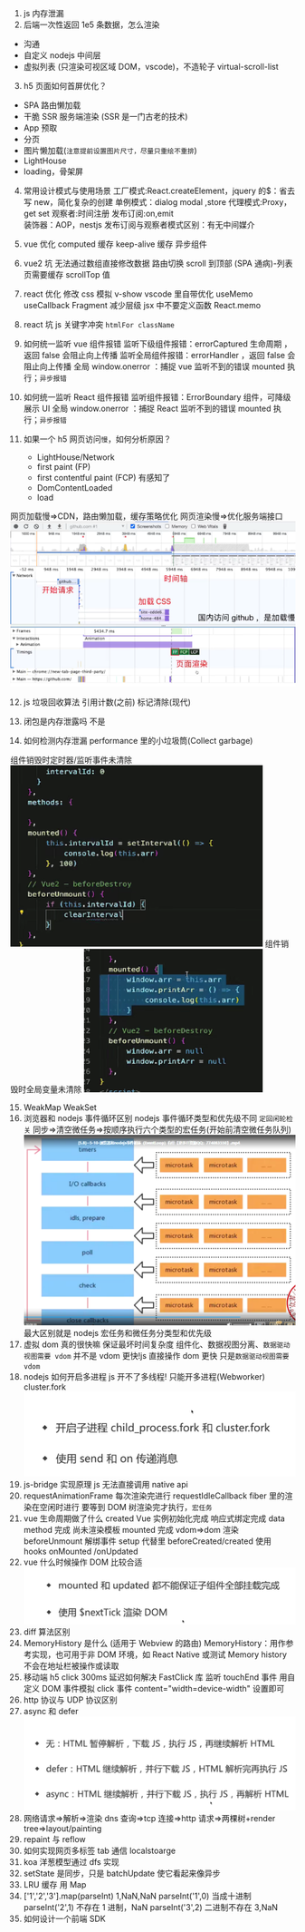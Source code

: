 1. js 内存泄漏
2. 后端一次性返回 1e5 条数据，怎么渲染

- 沟通
- 自定义 nodejs 中间层
- 虚拟列表 (只渲染可视区域 DOM，vscode)，不造轮子 virtual-scroll-list

3. h5 页面如何首屏优化？

- SPA 路由懒加载
- 干脆 SSR 服务端渲染 (SSR 是一门古老的技术)
- App 预取
- 分页
- 图片懒加载(`注意提前设置图片尺寸，尽量只重绘不重排`)
- LightHouse
- loading，骨架屏

4. 常用设计模式与使用场景
   工厂模式:React.createElement，jquery 的$：省去写 new，简化复杂的创建
   单例模式：dialog modal ,store
   代理模式:Proxy，get set
   观察者:时间注册
   发布订阅:on,emit  
   装饰器：AOP，nestjs
   发布订阅与观察者模式区别：有无中间媒介

5. vue 优化
   computed 缓存
   keep-alive 缓存
   异步组件
6. vue2 坑
   无法通过数组直接修改数据
   路由切换 scroll 到顶部 (SPA 通病)-列表页需要缓存 scrollTop 值
7. react 优化
   修改 css 模拟 v-show
   vscode 里自带优化 useMemo useCallback
   Fragment 减少层级
   jsx 中不要定义函数
   React.memo
8. react 坑
   js 关键字冲突
   `htmlFor className`
9. 如何统一监听 vue 组件报错
   监听下级组件报错：errorCaptured 生命周期 ，返回 false 会阻止向上传播
   监听全局组件报错：errorHandler ，返回 false 会阻止向上传播
   全局 window.onerror ：捕捉 vue 监听不到的错误 mounted 执行；`异步报错`
10. 如何统一监听 React 组件报错
    监听组件报错：ErrorBoundary 组件，可降级展示 UI
    全局 window.onerror ：捕捉 React 监听不到的错误 mounted 执行；`异步报错`

11. 如果一个 h5 网页访问`慢`，如何分析原因？
    - LightHouse/Network
    - first paint (FP)
    - first contentful paint (FCP) 有感知了
    - DomContentLoaded
    - load

网页加载慢=>CDN，路由懒加载，缓存策略优化
网页渲染慢=>优化服务端接口
![两种慢](image/a/1647693493074.png)

12. js 垃圾回收算法
    引用计数(之前)
    标记清除(现代)

13. 闭包是内存泄露吗 不是
14. 如何检测内存泄漏
    performance 里的小垃圾筒(Collect garbage)

组件销毁时定时器/监听事件未清除
![](image/a/1647695260183.png)
组件销毁时全局变量未清除
![window挂载](image/a/1647695242358.png)

15. WeakMap WeakSet
16. 浏览器和 nodejs 事件循环区别
    nodejs 事件循环类型和优先级不同 `定回闲轮检关`
    同步=>清空微任务=>按顺序执行六个类型的宏任务(开始前清空微任务队列)
    ![](image/a/1647742298684.png)
    最大区别就是 nodejs 宏任务和微任务分类型和优先级
17. 虚拟 dom 真的很快嘛
    保证最坏时间复杂度
    组件化、数据视图分离、`数据驱动视图需要 vdom`
    并不是 vdom 更快!js 直接操作 dom 更快
    只是`数据驱动视图需要 vdom`
18. nodejs 如何开启多进程
    js 开不了多线程!
    只能开多进程(Webworker)
    cluster.fork
    ![](image/a/1647755468439.png)
19. js-bridge 实现原理
    js 无法直接调用 native api
20. requestAnimationFrame 每次渲染完进行
    requestIdleCallback fiber 里的渲染在空闲时进行
    要等到 DOM 树渲染完才执行，`宏任务`
21. vue 生命周期做了什么
    created Vue 实例初始化完成 响应式绑定完成 data method 完成 尚未渲染模板
    mounted 完成 vdom=>dom 渲染
    beforeUnmount 解绑事件
    setup 代替里 beforeCreated/created
    使用 hooks onMounted /onUpdated
22. vue 什么时候操作 DOM 比较合适
    ![mounted里nextTick](image/a/1647757246064.png)
23. diff 算法区别
24. MemoryHistory 是什么 (适用于 Webview 的路由)
    MemoryHistory：用作参考实现，也可用于非 DOM 环境，如 React Native 或测试
    Memory history 不会在地址栏被操作或读取
25. 移动端 h5 click 300ms 延迟如何解决
    FastClick 库 监听 touchEnd 事件 用自定义 DOM 事件模拟 click 事件
    content="width=device-width" 设置即可
26. http 协议与 UDP 协议区别
27. async 和 defer
    ![下载可以并行，解析html和执行js不可并行](image/a/1647759031933.png)
28. 网络请求=>解析=>渲染
    dns 查询=>tcp 连接=>http 请求=>两棵树+render tree=>layout/painting
29. repaint 与 reflow
30. 如何实现网页多标签 tab 通信
    localstoarge
31. koa 洋葱模型通过 dfs 实现
32. setState 是同步，只是 batchUpdate 使它看起来像异步
33. LRU 缓存 用 Map
34. ['1','2','3'].map(parseInt) 1,NaN,NaN
    parseInt('1',0) 当成十进制
    parseInt('2',1) 不存在 1 进制，NaN
    parseInt('3',2) 二进制不存在 3,NaN
35. 如何设计一个前端 SDK
